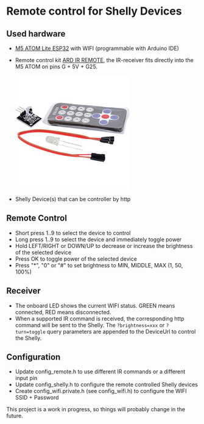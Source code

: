 # Remote control for Shelly Devices

## Used hardware
- [M5 ATOM Lite ESP32][url_atom] with WIFI (programmable with Arduino IDE)

- Remote control kit [ARD IR REMOTE][url_remote], the IR-receiver fits directly into the M5 ATOM on pins G + 5V + G25.

  ![ARD IR REMOTE!][img_remote]

- Shelly Device(s) that can be controller by http

## Remote Control

- Short press 1..9 to select the device to control
- Long press 1..9 to select the device and immediately toggle power
- Hold LEFT/RIGHT or DOWN/UP to decrease or increase the brightness of the selected device
- Press OK to toggle power of the selected device
- Press "*", "0" or "#" to set brightness to MIN, MIDDLE, MAX (1, 50, 100%)

## Receiver

- The onboard LED shows the current WIFI status. GREEN means connected, RED means disconnected.
- When a supported IR command is received, the corresponding http command will be sent to the Shelly.
  The `?brightness=xxx` or `?turn=toggle` query parameters are appended to the DeviceUrl to control the Shelly.

## Configuration

- Update config_remote.h to use different IR commands or a different input pin
- Update config_shelly.h to configure the remote controlled Shelly devices
- Create config_wifi.private.h (see config_wifi.h) to configure the WIFI SSID + Password

This project is a work in progress, so things will probably change in the future.


[url_atom]: https://shop.m5stack.com/products/atom-lite-esp32-development-kit
[url_remote]: https://www.reichelt.com/arduino-8211-infrared-remote-kit-ard-ir-remote-p282671.html
[img_remote]: Images/ARD_IR_REMOTE.jpg
